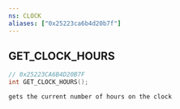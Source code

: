 ```yaml
---
ns: CLOCK
aliases: ["0x25223ca6b4d20b7f"]
---
```

## GET_CLOCK_HOURS

```c
// 0x25223CA6B4D20B7F
int GET_CLOCK_HOURS();
```

```
gets the current number of hours on the clock
```

